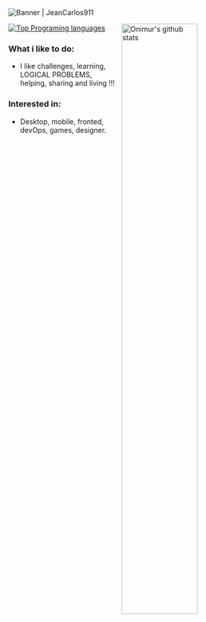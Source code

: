 <img alt="Banner | JeanCarlos911" src="https://i.imgur.com/34fiEUG.gif" />

<p>
  
  <a>
    <img width="55%" align="right" alt="Onimur's github stats" src="https://github-readme-stats.vercel.app/api?username=JeanCarlos911&show_icons=true&hide_border=true" />
  </a>
    
[![Top Programing languages](https://github-readme-stats.vercel.app/api/top-langs/?username=JeanCarlos911&layout=compact)](https://github.com/anuraghazra/github-readme-stats)

</p>

### What i like to do:
- I like challenges, learning, LOGICAL PROBLEMS, helping, sharing and living !!!

### Interested in:
- Desktop, mobile, fronted, devOps, games, designer.

